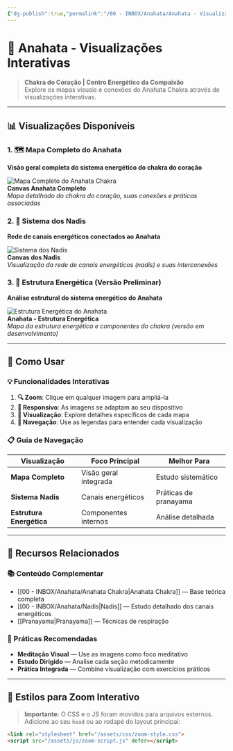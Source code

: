 ```yaml
---
{"dg-publish":true,"permalink":"/00 - INBOX/Anahata/Anahata - Visualizações Interativas sem html/","title":"Anahata - Visualizações Interativas","tags":["source/yoga-tratado","type/visualization","type/interactive","theme/yoga/energy/chakra","theme/yoga/energy/anahata","theme/yoga/canvas"],"noteIcon":""}
---
```



# 🌸 Anahata - Visualizações Interativas

> **Chakra do Coração | Centro Energético da Compaixão**  
> Explore os mapas visuais e conexões do Anahata Chakra através de visualizações interativas.

---

## 📊 Visualizações Disponíveis

### 1. 🗺️ Mapa Completo do Anahata

**Visão geral completa do sistema energético do chakra do coração**

<div class="image-zoom-container">
  <img src="/00 - INBOX/Anahata/canvas_anahata_completo.png" alt="Mapa Completo do Anahata Chakra" class="zoomable-image" title="Clique para ampliar - Mapa Completo do Anahata">
  <div class="image-caption">
    <strong>Canvas Anahata Completo</strong><br>
    <em>Mapa detalhado do chakra do coração, suas conexões e práticas associadas</em>
  </div>
</div>

### 2. 🔄 Sistema dos Nadis

**Rede de canais energéticos conectados ao Anahata**

<div class="image-zoom-container">
  <img src="/00 - INBOX/Anahata/canvas_nadis.png" alt="Sistema dos Nadis" class="zoomable-image" title="Clique para ampliar - Sistema dos Nadis">
  <div class="image-caption">
    <strong>Canvas dos Nadis</strong><br>
    <em>Visualização da rede de canais energéticos (nadis) e suas interconexões</em>
  </div>
</div>

### 3. 🌟 Estrutura Energética (Versão Preliminar)

**Análise estrutural do sistema energético do Anahata**

<div class="image-zoom-container">
  <img src="/00 - INBOX/Anahata/anahata sem confirmação.png" alt="Estrutura Energética do Anahata" class="zoomable-image" title="Clique para ampliar - Estrutura Energética">
  <div class="image-caption">
    <strong>Anahata - Estrutura Energética</strong><br>
    <em>Mapa da estrutura energética e componentes do chakra (versão em desenvolvimento)</em>
  </div>
</div>

---

## 🎯 Como Usar

### 💡 Funcionalidades Interativas

1. **🔍 Zoom**: Clique em qualquer imagem para ampliá-la  
2. **📱 Responsivo**: As imagens se adaptam ao seu dispositivo  
3. **🎨 Visualização**: Explore detalhes específicos de cada mapa  
4. **🔗 Navegação**: Use as legendas para entender cada visualização  

### 📋 Guia de Navegação

| Visualização             | Foco Principal        | Melhor Para           |
| ------------------------ | --------------------- | --------------------- |
| **Mapa Completo**        | Visão geral integrada | Estudo sistemático    |
| **Sistema Nadis**        | Canais energéticos    | Práticas de pranayama |
| **Estrutura Energética** | Componentes internos  | Análise detalhada     |

---

## 🔗 Recursos Relacionados

### 📚 Conteúdo Complementar

- [[00 - INBOX/Anahata/Anahata Chakra\|Anahata Chakra]] — Base teórica completa  
- [[00 - INBOX/Anahata/Nadis\|Nadis]] — Estudo detalhado dos canais energéticos  
- [[Pranayama\|Pranayama]] — Técnicas de respiração  

### 🧘 Práticas Recomendadas

- **Meditação Visual** — Use as imagens como foco meditativo  
- **Estudo Dirigido** — Analise cada seção metodicamente  
- **Prática Integrada** — Combine visualização com exercícios práticos  

---

## 🎨 Estilos para Zoom Interativo

> **Importante:** O CSS e o JS foram movidos para arquivos externos.  
> Adicione ao seu `head` ou ao rodapé do layout principal:

```html
<link rel="stylesheet" href="/assets/css/zoom-style.css">
<script src="/assets/js/zoom-script.js" defer></script>
```
